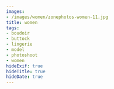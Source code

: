 ```yaml
---
images:
- /images/women/zonephotos-women-11.jpg
title: women
tags:
- boudoir
- buttock
- lingerie
- model
- photoshoot
- women
hideExif: true
hideTitle: true
hideDate: true
---
```

